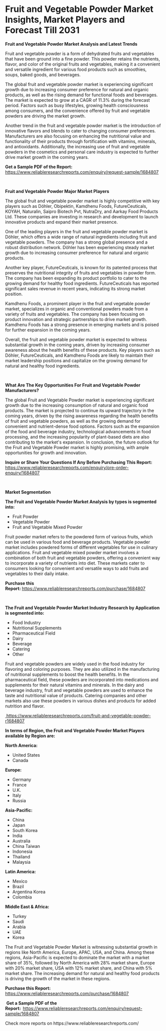 <p><h1>Fruit and Vegetable Powder Market Insights, Market Players and Forecast Till 2031</h1></p><p><strong>Fruit and Vegetable Powder Market Analysis and Latest Trends</strong></p>
<p><p>Fruit and vegetable powder is a form of dehydrated fruits and vegetables that have been ground into a fine powder. This powder retains the nutrients, flavor, and color of the original fruits and vegetables, making it a convenient and versatile ingredient for various food products such as smoothies, soups, baked goods, and beverages.</p><p>The global fruit and vegetable powder market is experiencing significant growth due to increasing consumer preference for natural and organic products, as well as the rising demand for functional foods and beverages. The market is expected to grow at a CAGR of 11.3% during the forecast period. Factors such as busy lifestyles, growing health consciousness among consumers, and the convenience offered by fruit and vegetable powders are driving the market growth.</p><p>Another trend in the fruit and vegetable powder market is the introduction of innovative flavors and blends to cater to changing consumer preferences. Manufacturers are also focusing on enhancing the nutritional value and functionality of their products through fortification with vitamins, minerals, and antioxidants. Additionally, the increasing use of fruit and vegetable powders in the cosmetics and personal care industry is expected to further drive market growth in the coming years.</p></p>
<p><strong>Get a Sample PDF of the Report:&nbsp;</strong> <a href="https://www.reliableresearchreports.com/enquiry/request-sample/1684807">https://www.reliableresearchreports.com/enquiry/request-sample/1684807</a></p>
<p>&nbsp;</p>
<p><strong>Fruit and Vegetable Powder Major Market Players</strong></p>
<p><p>The global fruit and vegetable powder market is highly competitive with key players such as Döhler, Obipektin, Kamdhenu Foods, FutureCeuticals, KOYAH, Naturalin, Saipro Biotech Pvt, NutraDry, and Aarkay Food Products Ltd. These companies are investing in research and development to launch innovative products and expand their market presence.</p><p>One of the leading players in the fruit and vegetable powder market is Döhler, which offers a wide range of natural ingredients including fruit and vegetable powders. The company has a strong global presence and a robust distribution network. Döhler has been experiencing steady market growth due to increasing consumer preference for natural and organic products.</p><p>Another key player, FutureCeuticals, is known for its patented process that preserves the nutritional integrity of fruits and vegetables in powder form. The company has been expanding its product portfolio to cater to the growing demand for healthy food ingredients. FutureCeuticals has reported significant sales revenue in recent years, indicating its strong market position.</p><p>Kamdhenu Foods, a prominent player in the fruit and vegetable powder market, specializes in organic and conventional powders made from a variety of fruits and vegetables. The company has been focusing on product innovation and strategic partnerships to drive market growth. Kamdhenu Foods has a strong presence in emerging markets and is poised for further expansion in the coming years.</p><p>Overall, the fruit and vegetable powder market is expected to witness substantial growth in the coming years, driven by increasing consumer awareness about the health benefits of these products. Key players such as Döhler, FutureCeuticals, and Kamdhenu Foods are likely to maintain their market leadership positions and capitalize on the growing demand for natural and healthy food ingredients.</p></p>
<p>&nbsp;</p>
<p><strong>What Are The Key Opportunities For Fruit and Vegetable Powder Manufacturers?</strong></p>
<p><p>The global Fruit and Vegetable Powder market is experiencing significant growth due to the increasing consumption of natural and organic food products. The market is projected to continue its upward trajectory in the coming years, driven by the rising awareness regarding the health benefits of fruit and vegetable powders, as well as the growing demand for convenient and nutrient-dense food options. Factors such as the expansion of the food and beverage industry, technological advancements in food processing, and the increasing popularity of plant-based diets are also contributing to the market's expansion. In conclusion, the future outlook for the Fruit and Vegetable Powder market is highly promising, with ample opportunities for growth and innovation.</p></p>
<p><strong>Inquire or Share Your Questions If Any Before Purchasing This Report:</strong> <a href="https://www.reliableresearchreports.com/enquiry/pre-order-enquiry/1684807">https://www.reliableresearchreports.com/enquiry/pre-order-enquiry/1684807</a></p>
<p>&nbsp;</p>
<p><strong>Market Segmentation</strong></p>
<p><strong>The Fruit and Vegetable Powder Market Analysis by types is segmented into:</strong></p>
<p><ul><li>Fruit Powder</li><li>Vegetable Powder</li><li>Fruit and Vegetable Mixed Powder</li></ul></p>
<p><p>Fruit powder market refers to the powdered form of various fruits, which can be used in various food and beverage products. Vegetable powder market includes powdered forms of different vegetables for use in culinary applications. Fruit and vegetable mixed powder market involves a combination of both fruit and vegetable powders, offering a convenient way to incorporate a variety of nutrients into diet. These markets cater to consumers looking for convenient and versatile ways to add fruits and vegetables to their daily intake.</p></p>
<p><strong>Purchase this Report:&nbsp;</strong><a href="https://www.reliableresearchreports.com/purchase/1684807">https://www.reliableresearchreports.com/purchase/1684807</a></p>
<p>&nbsp;</p>
<p><strong>The Fruit and Vegetable Powder Market Industry Research by Application is segmented into:</strong></p>
<p><ul><li>Food Industry</li><li>Nutritional Supplements</li><li>Pharmaceutical Field</li><li>Dairy</li><li>Beverage</li><li>Catering</li><li>Other</li></ul></p>
<p><p>Fruit and vegetable powders are widely used in the food industry for flavoring and coloring purposes. They are also utilized in the manufacturing of nutritional supplements to boost the health benefits. In the pharmaceutical field, these powders are incorporated into medications and supplements for their natural vitamins and minerals. In the dairy and beverage industry, fruit and vegetable powders are used to enhance the taste and nutritional value of products. Catering companies and other markets also use these powders in various dishes and products for added nutrition and flavor.</p></p>
<p><a href="https://www.reliableresearchreports.com/fruit-and-vegetable-powder-r1684807">&nbsp;https://www.reliableresearchreports.com/fruit-and-vegetable-powder-r1684807</a></p>
<p><strong>In terms of Region, the Fruit and Vegetable Powder Market Players available by Region are:</strong></p>
<p>
    <p> <strong> North America: </strong>
        <ul>
            <li>United States</li>
            <li>Canada</li>
        </ul>
        </p> 
    <p> <strong> Europe: </strong>
        <ul>
            <li>Germany</li>
            <li>France</li>
            <li>U.K.</li>
            <li>Italy</li>
            <li>Russia</li>
        </ul>
        </p> 
    <p> <strong> Asia-Pacific: </strong>
        <ul>
            <li>China</li>
            <li>Japan</li>
            <li>South Korea</li>
            <li>India</li>
            <li>Australia</li>
            <li>China Taiwan</li>
            <li>Indonesia</li>
            <li>Thailand</li>
            <li>Malaysia</li>
        </ul>
        </p> 
    <p> <strong> Latin America: </strong>
        <ul>
            <li>Mexico</li>
            <li>Brazil</li>
            <li>Argentina Korea</li>
            <li>Colombia</li>
        </ul>
        </p> 
    <p> <strong> Middle East & Africa: </strong>
        <ul>
            <li>Turkey</li>
            <li>Saudi</li>
            <li>Arabia</li>
            <li>UAE</li>
            <li>Korea</li>
        </ul>
    </p>
    </p>
<p><p>The Fruit and Vegetable Powder Market is witnessing substantial growth in regions like North America, Europe, APAC, USA, and China. Among these regions, Asia-Pacific is expected to dominate the market with a market share of 35%, followed by North America with 28% market share, Europe with 20% market share, USA with 12% market share, and China with 5% market share. The increasing demand for natural and healthy food products is driving the growth of the market in these regions.</p></p>
<p><strong>Purchase this Report: </strong><a href="https://www.reliableresearchreports.com/purchase/1684807">https://www.reliableresearchreports.com/purchase/1684807</a></p>
<p>&nbsp;<strong>Get a Sample PDF of the Report:&nbsp;&nbsp;</strong><a href="https://www.reliableresearchreports.com/enquiry/request-sample/1684807">https://www.reliableresearchreports.com/enquiry/request-sample/1684807</a></p>
<p><strong></strong></p>
<p>Check more reports on https://www.reliableresearchreports.com/</p>